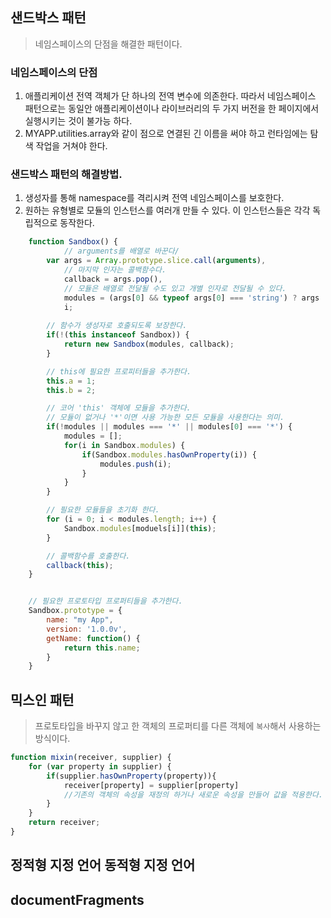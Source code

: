 
## 샌드박스 패턴
> 네임스페이스의 단점을 해결한 패턴이다.
### 네임스페이스의 단점
1. 애플리케이션 전역 객체가 단 하나의 전역 변수에 의존한다. 따라서 네임스페이스 패턴으로는 동일안 애플리케이션이나 라이브러리의 두 가지 버전을 한 페이지에서 실행시키는 것이 불가능 하다.
2. MYAPP.utilities.array와 같이 점으로 연결된 긴 이름을 써야 하고 런타임에는 탐색 작업을 거쳐야 한다.

### 샌드박스 패턴의 해결방법.
1. 생성자를 통해 namespace를 격리시켜 전역 네임스페이스를 보호한다.
2. 원하는 유형별로 모듈의 인스턴스를 여러개 만들 수 있다. 이 인스턴스들은 각각 독립적으로 동작한다.
```javascript
    function Sandbox() {
            // arguments를 배열로 바꾼다/
        var args = Array.prototype.slice.call(arguments),
            // 마지막 인자는 콜백함수다.
            callback = args.pop(),
            // 모듈은 배열로 전달될 수도 있고 개별 인자로 전달될 수 있다.
            modules = (args[0] && typeof args[0] === 'string') ? args : args[0], 
            i;
        
        // 함수가 생성자로 호출되도록 보장한다.
        if(!(this instanceof Sandbox)) {
            return new Sandbox(modules, callback);
        }

        // this에 필요한 프로피터들을 추가한다.
        this.a = 1;
        this.b = 2;

        // 코어 'this' 객체에 모듈을 추가한다.
        // 모듈이 없거나 '*'이면 사용 가능한 모든 모듈을 사용한다는 의미.
        if(!modules || modules === '*' || modules[0] === '*') {
            modules = [];
            for(i in Sandbox.modules) {
                if(Sandbox.modules.hasOwnProperty(i)) {
                    modules.push(i);
                }
            }
        }

        // 필요한 모듈들을 초기화 한다.
        for (i = 0; i < modules.length; i++) {
            Sandbox.modules[moduels[i]](this);
        }

        // 콜백함수를 호출한다.
        callback(this);
    }


    // 필요한 프로토타입 프로퍼티들을 추가한다.
    Sandbox.prototype = {
        name: "my App",
        version: '1.0.0v',
        getName: function() {
            return this.name;
        }
    } 
```
## 믹스인 패턴
> 프로토타입을 바꾸지 않고 한 객체의 프로퍼티를 다른 객체에 `복사`해서 사용하는 방식이다.
```javascript
function mixin(receiver, supplier) {
	for (var property in supplier) {
		if(supplier.hasOwnProperty(property)){
			receiver[property] = supplier[property]
            //기존의 객체의 속성을 재정의 하거나 새로운 속성을 만들어 값을 적용한다.
		}
	}
	return receiver;
}
```
## 정적형 지정 언어 동적형 지정 언어

## documentFragments
